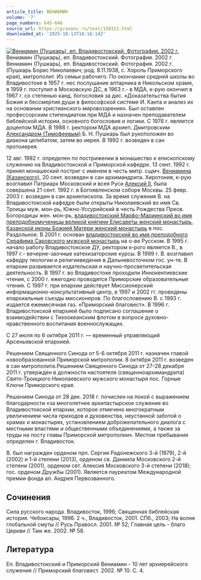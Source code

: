 ```yaml
---
article_title: ВЕНИАМИН
volume: '7'
page_numbers: 645-646
source_url: https://pravenc.ru/text/150311.html
downloaded_at: '2025-10-13T10:16:14Z'
---
```


[![Вениамин (Пушкарь), еп. Владивостокский. Фотография. 2002 г.](https://pravenc.ru/data/006/457/1234/1i200.jpg "Кликните для увеличения картинки")](https://pravenc.ru/data/006/457/1234/1i400.jpg)Вениамин (Пушкарь), еп. Владивостокский. Фотография. 2002 г.  
Вениамин (Пушкарь), еп. Владивостокский. Фотография. 2002 г.(Пушкарь Борис Николаевич; род. 8.11.1938, с. Хороль Приморского края), митрополит. Из семьи рабочего. По окончании средней школы во Владивостоке в 1957 г. нес послушание алтарника в Никольском храме, в 1959 г. поступил в Московскую ДС, в 1963 г.- в МДА, к-рую окончил в 1967 г. со степенью канд. богословия за дис. «Доказательства бытия Божия и бессмертия души в философской системе И. Канта и анализ их на основании христианского мировоззрения». Был оставлен профессорским стипендиатом при МДА и назначен преподавателем библейской истории, основного богословия и логики. С 1976 г. является доцентом МДА. В 1988 г. ректором МДА архиеп. Дмитровским [Александром (Тимофеевым)](https://pravenc.ru/text/АЛЕКСАНДР.html) Б. Н. Пушкарь был рукоположен во диакона целибатом, затем во иерея. В 1992 г. возведен в сан протоиерея.

12 авг. 1992 г. определен по пострижении в монашество к епископскому служению на Владивостокской и Приморской кафедре. 13 сент. 1992 г. принял монашеский постриг с именем в честь митр. сщмч. [Вениамина (Казанского)](<https://pravenc.ru/text/Вениамина (Казанского).html>), 20 сент. возведен в сан архимандрита. Хиротония, к-рую возглавил Патриарх Московский и всея Руси [Алексий II](<https://pravenc.ru/text/Алексий II.html>), была совершена 21 сент. 1992 г. в Богоявленском соборе Москвы. 25 февр. 2003 г. возведен в сан архиепископа. За время служения В. на Владивостокской кафедре были открыты Николаевский во имя Св. Троицы муж. мон-рь, Южно-Уссурийский в честь Рождества Пресв. Богородицы жен. мон-рь, [владивостокский Марфо-Мариинский во имя преподобномученицы великой княгини Елисаветы женский монастырь](<https://pravenc.ru/text/владивостокский Марфо-Мариинский во имя преподобномученицы великой княгини Елисаветы женский монастырь.html>), [Казанской иконы Божией Матери женский монастырь](<https://pravenc.ru/text/Казанской иконы Божией Матери женский монастырь.html>) в пос. Раздольное. В 2001 г. основан [владивостокский во имя преподобного Серафима Саровского мужской монастырь](<https://pravenc.ru/text/владивостокский во имя преподобного Серафима Саровского мужской монастырь.html>) на о-ве Русском. В 1995 г. начало работу Владивостокское ДУ, ректором к-рого является В., в 1997 г.- вечерне-заочные катехизаторские курсы. В 1999 г. В. возглавил кафедру теологии и религиеведения в Дальневосточном гос. ун-те. В епархии развивается издательская и научно-просветительская деятельность. В 1997 г. во Владивостоке проходили Иннокентиевские чтения, с 2000 г. ежегодно проводятся Приморские образовательные чтения. С 1997 г. при епархии действует Миссионерский информационно-консультативный центр, в 1997 и 2002 гг. проведены епархиальные съезды миссионеров. По благословению В. с 1993 г. издается ежемесячная газ. «Приморский благовест». В 1996 г. Владивостокской епархией было подписано соглашение о взаимодействии с Тихоокеанским флотом в вопросе духовно-нравственного воспитания военнослужащих.

С 27 июля по 6 октября 2011 г. — временный управляющий Арсеньевской епархией.

Решением Священного Синода от 5-6 октября 2011 г. назначен главой новообразованной Приморской митрополии. 8 октября 2011 г. возведен в сан митрополита.Решением Священного Синода от 27-28 декабря 2011 г. утвержден в должности настоятеля (священноархимандрита) Свято-Троицкого Николаевского мужского монастыря пос. Горные Ключи Приморского края.

Решением Синода от 28 дек. 2018 г. почислен на покой с выражением благодарности «за многолетнее архипастырское служение во Владивостокской епархии, которое отмечено многократным увеличением числа приходов и духовенства, неустанной заботой о храмах и монастырях, установлением доброжелательного диалога с местными властями и общественными объединениями, а также за труды на посту главы Приморской митрополии». Местом пребывания определен г. Владивосток.

В. был награжден орденом прп. Сергия Радонежского 3-й (1979), 2-й (2002) и 1-й степени (2013), орденом св. Даниила Московского 2-й степени (2001), орденом свт. Алексия Московского 3-й степени (2018); гос. орденом Дружбы (2001). Является лауреатом Международной премии фонда ап. Андрея Первозванного.

## Сочинения

Сила русского народа. Владивосток, 1996; Священная библейская история. Чебоксары, 1996. 2 ч., Владивосток, 2001. СПб., 2003; На волне глобальной смуты // Русь Правосл. 2001. № 52; Главная цель - благо Церкви // Там же. 2002. № 58.

## Литература

Еп. Владивостокский и Приморский Вениамин - 10 лет архиерейского служения // Приморский благовест. 2002. № 10. С. 4.
